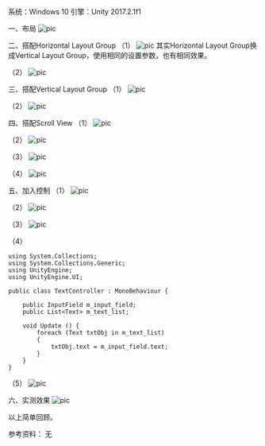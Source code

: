 系统：Windows 10
引擎：Unity 2017.2.1f1



一、布局
 ![pic](.\pic\101.png)



二、搭配Horizontal Layout Group
（1）
 ![pic](.\pic\201.png)
其实Horizontal Layout Group换成Vertical Layout Group，使用相同的设置参数，也有相同效果。

（2）
 ![pic](.\pic\202.png)



三、搭配Vertical Layout Group
（1）
 ![pic](.\pic\301.png)

（2）
 ![pic](.\pic\302.png)



四、搭配Scroll View
（1）
 ![pic](.\pic\401.png)

（2）
 ![pic](.\pic\402.png)

（3）
 ![pic](.\pic\403.png)

（4）
 ![pic](.\pic\404.png)



五、加入控制
（1）
 ![pic](.\pic\401.png)

（2）
 ![pic](.\pic\502.png)

（3）
 ![pic](.\pic\503.png)

（4）
```
using System.Collections;
using System.Collections.Generic;
using UnityEngine;
using UnityEngine.UI;

public class TextController : MonoBehaviour {

    public InputField m_input_field;
    public List<Text> m_text_list;
	
	void Update () {
        foreach (Text txtObj in m_text_list)
        {
            txtObj.text = m_input_field.text;
        }
    }
}
```

（5）
 ![pic](.\pic\505.png)



六、实测效果 
 ![pic](.\pic\601.gif)



以上简单回顾。

参考资料：
无